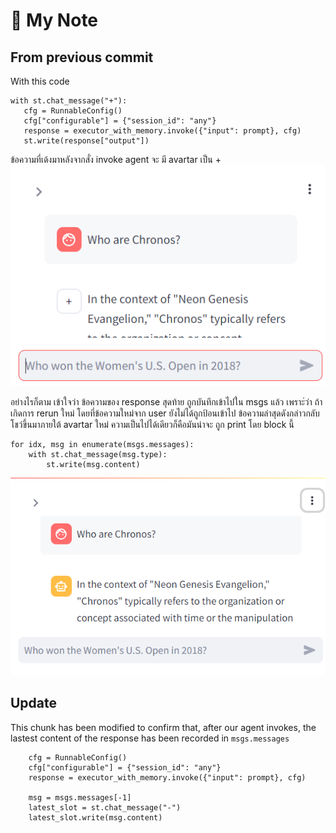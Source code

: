 # 🎈 My Note


## From previous commit

With this code 
```
with st.chat_message("+"):
   cfg = RunnableConfig()
   cfg["configurable"] = {"session_id": "any"}
   response = executor_with_memory.invoke({"input": prompt}, cfg)
   st.write(response["output"])
```
ข้อความที่เด้งมาหลังจากสั่ง invoke agent จะ มี avartar เป็น +
![...](after_model_response.png)

อย่างไรก็ตาม เข้าใจว่า ข้อความของ response สุดท้าย ถูกบันทึกเข้าไปใน msgs แล้ว เพราะ่ว่า ถ้าเกิดการ rerun ใหม่ โดยที่ข้อความใหม่จาก user ยังไม่ได้ถูกป้อนเข้าไป ข้อความล่าสุดดังกล่าวกลับโชว์ขึ้นมาภายใต้ avartar ใหม่ ความเป็นไปได้เดียวก็คือมันน่าจะ ถูก print โดย block นี้

```
for idx, msg in enumerate(msgs.messages):
    with st.chat_message(msg.type):
        st.write(msg.content)
```
![...](after_rerun.png)


## Update
This chunk has been modified to confirm that, after our agent invokes, the lastest content of the response has been recorded in `msgs.messages`
```
    cfg = RunnableConfig()
    cfg["configurable"] = {"session_id": "any"}
    response = executor_with_memory.invoke({"input": prompt}, cfg)
    
    msg = msgs.messages[-1]
    latest_slot = st.chat_message("-")
    latest_slot.write(msg.content)
```


